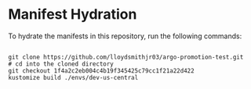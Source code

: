 
# Manifest Hydration

To hydrate the manifests in this repository, run the following commands:

```shell

git clone https://github.com/lloydsmithjr03/argo-promotion-test.git
# cd into the cloned directory
git checkout 1f4a2c2eb004c4b19f345425c79cc1f21a22d422
kustomize build ./envs/dev-us-central
```